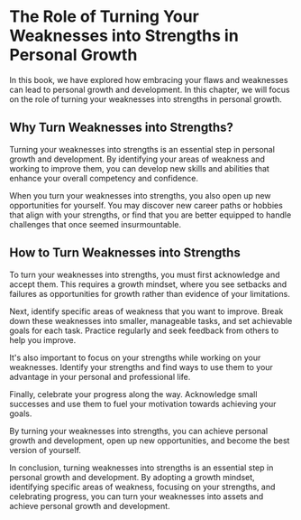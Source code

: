 The Role of Turning Your Weaknesses into Strengths in Personal Growth
========================================================================================================================

In this book, we have explored how embracing your flaws and weaknesses can lead to personal growth and development. In this chapter, we will focus on the role of turning your weaknesses into strengths in personal growth.

Why Turn Weaknesses into Strengths?
-----------------------------------

Turning your weaknesses into strengths is an essential step in personal growth and development. By identifying your areas of weakness and working to improve them, you can develop new skills and abilities that enhance your overall competency and confidence.

When you turn your weaknesses into strengths, you also open up new opportunities for yourself. You may discover new career paths or hobbies that align with your strengths, or find that you are better equipped to handle challenges that once seemed insurmountable.

How to Turn Weaknesses into Strengths
-------------------------------------

To turn your weaknesses into strengths, you must first acknowledge and accept them. This requires a growth mindset, where you see setbacks and failures as opportunities for growth rather than evidence of your limitations.

Next, identify specific areas of weakness that you want to improve. Break down these weaknesses into smaller, manageable tasks, and set achievable goals for each task. Practice regularly and seek feedback from others to help you improve.

It's also important to focus on your strengths while working on your weaknesses. Identify your strengths and find ways to use them to your advantage in your personal and professional life.

Finally, celebrate your progress along the way. Acknowledge small successes and use them to fuel your motivation towards achieving your goals.

By turning your weaknesses into strengths, you can achieve personal growth and development, open up new opportunities, and become the best version of yourself.

In conclusion, turning weaknesses into strengths is an essential step in personal growth and development. By adopting a growth mindset, identifying specific areas of weakness, focusing on your strengths, and celebrating progress, you can turn your weaknesses into assets and achieve personal growth and development.
